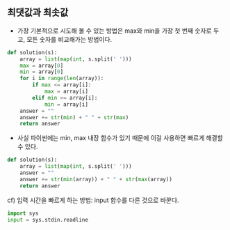 ## 최댓값과 최솟값

- 가장 기본적으로 시도해 볼 수 있는 방법은 max와 min을 가장 첫 번째 숫자로 두고, 모든 숫자를 비교해가는 방법이다.

```python
def solution(s):
    array = list(map(int, s.split(' '))) 
    max = array[0]
    min = array[0]
    for i in range(len(array)):
        if max <= array[i]:
            max = array[i]
        elif min >= array[i]:
            min = array[i]
    answer = ""
    answer += str(min) + " " + str(max)
    return answer
```

- 사실 파이썬에는 min, max 내장 함수가 있기 때문에 이걸 사용하면 빠르게 해결할 수 있다.

```python
def solution(s):
    array = list(map(int, s.split(' ')))   
    answer = ""
    answer += str(min(array)) + " " + str(max(array))
    return answer
```

cf) 입력 시간을 빠르게 하는 방법: input 함수를 다른 것으로 바꾼다.

```python
import sys
input = sys.stdin.readline
```
